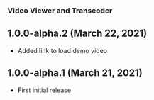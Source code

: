 ### Video Viewer and Transcoder

## 1.0.0-alpha.2 (March 22, 2021)

* Added link to load demo video

## 1.0.0-alpha.1 (March 21, 2021)

* First initial release